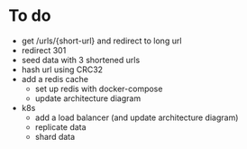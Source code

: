 # To do

- get /urls/{short-url} and redirect to long url
- redirect 301
- seed data with 3 shortened urls
- hash url using CRC32
- add a redis cache
    - set up redis with docker-compose
    - update architecture diagram
- k8s
    - add a load balancer (and update architecture diagram)
    - replicate data
    - shard data